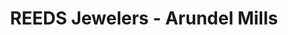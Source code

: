 ---
title: "REEDS Jewelers - Arundel Mills"
url: /hanover/reeds-jewelers-arundel-mills/
shop: Schmuck
---